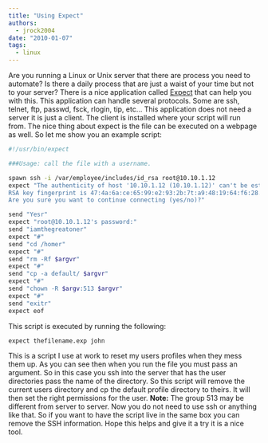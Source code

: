```yaml
---
title: "Using Expect"
authors:
  - jrock2004
date: "2010-01-07"
tags:
  - linux
---
```


Are you running a Linux or Unix server that there are process you need to automate? Is there a daily process that are just a waist of your time but not to your server? There is a nice application called [Expect](http://expect.nist.gov/) that can help you with this. This application can handle several protocols. Some are ssh, telnet, ftp, passwd, fsck, rlogin, tip, etc… This application does not need a server it is just a client. The client is installed where your script will run from. The nice thing about expect is the file can be executed on a webpage as well. So let me show you an example script:

```bash
#!/usr/bin/expect  

###Usage: call the file with a username.  

spawn ssh -i /var/employee/includes/id_rsa root@10.10.1.12
expect "The authenticity of host '10.10.1.12 (10.10.1.12)' can't be established.
RSA key fingerprint is 47:4a:6a:ce:65:99:e2:93:2b:7t:a9:48:19:64:f6:28.
Are you sure you want to continue connecting (yes/no)?"

send "Yesr"
expect "root@10.10.1.12's password:"
send "iamthegreatoner"
expect "#"
send "cd /homer"
expect "#"
send "rm -Rf $argvr"
expect "#"
send "cp -a default/ $argvr"
expect "#"
send "chown -R $argv:513 $argvr"
expect "#"
send "exitr"
expect eof
```

This script is executed by running the following:

```bash
expect thefilename.exp john
```

This is a script I use at work to reset my users profiles when they mess them up. As you can see then when you run the file you must pass an argument. So in this case you ssh into the server that has the user directories pass the name of the directory. So this script will remove the current users directory and cp the default profile directory to theirs. It will then set the right permissions for the user. **Note:** The group 513 may be different from server to server. Now you do not need to use ssh or anything like that. So if you want to have the script live in the same box you can remove the SSH information. Hope this helps and give it a try it is a nice tool.
